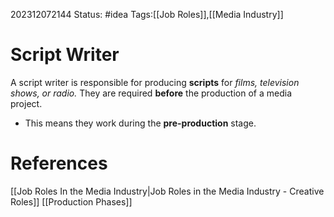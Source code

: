 202312072144
Status: #idea
Tags:[[Job Roles]],[[Media Industry]]

# Script Writer

A script writer is responsible for producing **scripts** for *films, television shows, or radio.* They are required **before** the production of a media project.

- This means they work during the **pre-production** stage.

# **References**

[[Job Roles In the Media Industry|Job Roles in the Media Industry - Creative Roles]]
[[Production Phases]]
